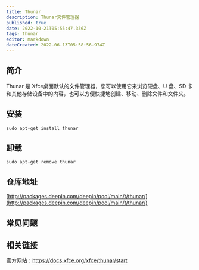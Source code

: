 ```yaml
---
title: Thunar
description: Thunar文件管理器
published: true
date: 2022-10-21T05:55:47.336Z
tags: thunar
editor: markdown
dateCreated: 2022-06-13T05:58:56.974Z
---
```


## 简介

Thunar 是 Xfce桌面默认的文件管理器，您可以使用它来浏览硬盘、U 盘、SD 卡和其他存储设备中的内容，也可以方便快捷地创建、移动、删除文件和文件夹。

## 安装

`sudo apt-get install thunar`

## 卸载

`sudo apt-get remove thunar`

## 仓库地址

[http://packages.deepin.com/deepin/pool/main/t/thunar/](http://packages.deepin.com/deepin/pool/main/t/thunar/)

## 常见问题

## 相关链接
官方网站：https://docs.xfce.org/xfce/thunar/start